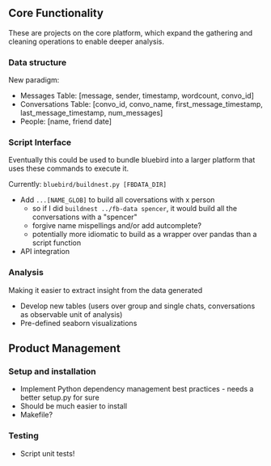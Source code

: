 ## Core Functionality 
These are projects on the core platform, which expand the gathering and cleaning operations to enable deeper analysis.

### Data structure
New paradigm:

* Messages Table: [message, sender, timestamp, wordcount, convo_id]
* Conversations Table: [convo\_id, convo\_name, first\_message\_timestamp, last\_message\_timestamp, num\_messages]
* People: [name, friend date]


### Script Interface
Eventually this could be used to bundle bluebird into a larger platform that uses these commands to execute it. 
 
 Currently: `bluebird/buildnest.py [FBDATA_DIR]`

* Add `...[NAME_GLOB]` to build all coversations with x person 
  * so if I did `buildnest ../fb-data spencer`, it would build all the conversations with a "spencer" 
  * forgive name mispellings and/or add autcomplete?
  * potentially more idiomatic to build as a wrapper over pandas than a script function
* API integration

### Analysis
Making it easier to extract insight from the data generated

* Develop new tables (users over group and single chats, conversations as observable unit of analysis)
* Pre-defined seaborn visualizations

## Product Management

### Setup and installation
* Implement Python dependency management best practices - needs a better setup.py for sure 
* Should be much easier to install
* Makefile?

### Testing
* Script unit tests!